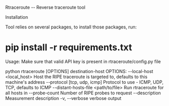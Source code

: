 Rtraceroute -- Reverse traceroute tool

Installation

Tool relies on several packages, to install those packages, run:
# pip install -r requirements.txt

Usage:
Make sure that valid API key is present in rtraceroute/config.py file

python rtraceroute [OPTIONS] destination-host
OPTIONS:
--local-host <local_host>           Host the RIPE traceroute is targeted to, defaults to this machine's address
--protocol [tcp, udp, icmp]         Protocol to use - ICMP, UDP, TCP, defaults to ICMP
--distant-hosts-file <path/to/file> Run rtraceroute for all hosts in
--probe-count <count>               Number of RIPE probes to request
--description <description>         Measurement description
-v, --verbose                       verbose output
